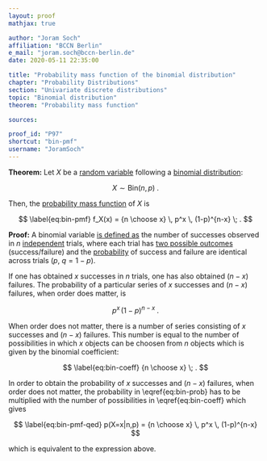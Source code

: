 ```yaml
---
layout: proof
mathjax: true

author: "Joram Soch"
affiliation: "BCCN Berlin"
e_mail: "joram.soch@bccn-berlin.de"
date: 2020-05-11 22:35:00

title: "Probability mass function of the binomial distribution"
chapter: "Probability Distributions"
section: "Univariate discrete distributions"
topic: "Binomial distribution"
theorem: "Probability mass function"

sources:

proof_id: "P97"
shortcut: "bin-pmf"
username: "JoramSoch"
---
```



**Theorem:** Let $X$ be a [random variable](/D/rvar) following a [binomial distribution](/D/bin):

$$ \label{eq:bin}
X \sim \mathrm{Bin}(n,p) \; .
$$

Then, the [probability mass function](/D/pmf) of $X$ is

$$ \label{eq:bin-pmf}
f_X(x) = {n \choose x} \, p^x \, (1-p)^{n-x} \; .
$$


**Proof:** A binomial variable [is defined as](/D/bin) the number of successes observed in $n$ [independent](/D/ind) trials, where each trial has [two possible outcomes](/D/bern) (success/failure) and the [probability](/D/prob) of success and failure are identical across trials ($p$, $q = 1-p$).

If one has obtained $x$ successes in $n$ trials, one has also obtained $(n-x)$ failures. The probability of a particular series of $x$ successes and $(n-x)$ failures, when order does matter, is

$$ \label{eq:bin-prob}
p^x \, (1-p)^{n-x} \; .
$$

When order does not matter, there is a number of series consisting of $x$ successes and $(n-x)$ failures. This number is equal to the number of possibilities in which $x$ objects can be choosen from $n$ objects which is given by the binomial coefficient:

$$ \label{eq:bin-coeff}
{n \choose x} \; .
$$

In order to obtain the probability of $x$ successes and $(n-x)$ failures, when order does not matter, the probability in \eqref{eq:bin-prob} has to be multiplied with the number of possibilities in \eqref{eq:bin-coeff} which gives

$$ \label{eq:bin-pmf-qed}
p(X=x|n,p) = {n \choose x} \, p^x \, (1-p)^{n-x}
$$

which is equivalent to the expression above.